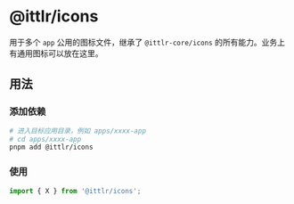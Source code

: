 # @ittlr/icons

用于多个 `app` 公用的图标文件，继承了 `@ittlr-core/icons` 的所有能力。业务上有通用图标可以放在这里。

## 用法

### 添加依赖

```bash
# 进入目标应用目录，例如 apps/xxxx-app
# cd apps/xxxx-app
pnpm add @ittlr/icons
```

### 使用

```ts
import { X } from '@ittlr/icons';
```
